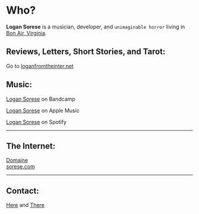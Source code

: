 # Who?

**Logan Sorese** is a musician, developer, and `unimaginable horror` living in [Bon Air, Virginia](https://en.wikipedia.org/wiki/Bon_Air,_Virginia). 


## Reviews, Letters, Short Stories, and Tarot:

Go to [loganfromtheinter.net](https://loganfromtheinter.net)

## Music:

[Logan Sorese](https://logansorese.bandcamp.com/) on Bandcamp

[Logan Sorese](https://music.apple.com/us/artist/logan-sorese/1518928225) on Apple Music

[Logan Sorese](https://open.spotify.com/artist/0IcAkBK1nmWtMjAlwtp8bv) on Spotify

---

## The Internet:

[Domaine](https://meetdomaine.com)<br />
[sorese.com](https://sorese.com)

---

## Contact:

[Here](mailto:logan@sorese.com) and [There](https://instagram.com/loganfromtheinternet)
